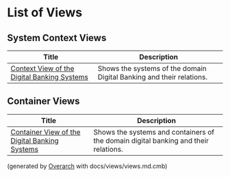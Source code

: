 # List of Views

## System Context Views
| Title | Description |
|---|---|
| [Context View of the Digital Banking Systems](context-view.md) | Shows the systems of the domain Digital Banking and their relations. |
## Container Views
| Title | Description |
|---|---|
| [Container View of the Digital Banking Systems](container-view.md) | Shows the systems and containers of the domain digital banking and their relations. |


(generated by [Overarch](https://github.com/soulspace-org/overarch) with docs/views/views.md.cmb)

